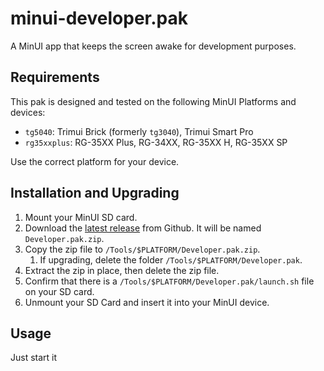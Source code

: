 # minui-developer.pak

A MinUI app that keeps the screen awake for development purposes.

## Requirements

This pak is designed and tested on the following MinUI Platforms and devices:

- `tg5040`: Trimui Brick (formerly `tg3040`), Trimui Smart Pro
- `rg35xxplus`: RG-35XX Plus, RG-34XX, RG-35XX H, RG-35XX SP

Use the correct platform for your device.

## Installation and Upgrading

1. Mount your MinUI SD card.
2. Download the [latest release](https://github.com/josegonzalez/minui-developer-pak/releases) from Github. It will be named `Developer.pak.zip`.
3. Copy the zip file to `/Tools/$PLATFORM/Developer.pak.zip`.
    1. If upgrading, delete the folder `/Tools/$PLATFORM/Developer.pak`.
4. Extract the zip in place, then delete the zip file.
5. Confirm that there is a `/Tools/$PLATFORM/Developer.pak/launch.sh` file on your SD card.
6. Unmount your SD Card and insert it into your MinUI device.

## Usage

Just start it
